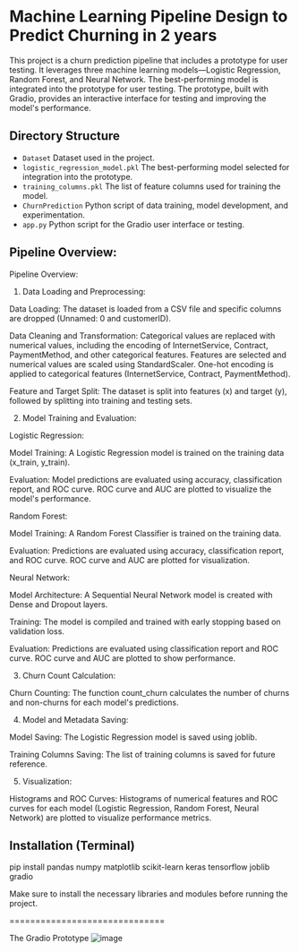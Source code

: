 Machine Learning Pipeline Design to Predict Churning in 2 years 
==============================
This project is a churn prediction pipeline that includes a prototype for user testing. 
It leverages three machine learning models—Logistic Regression, Random Forest, and Neural Network. The best-performing model is integrated into the prototype for user testing. The prototype, built with Gradio, provides an interactive interface for testing and improving the model's performance.

Directory Structure
-------------------
- `Dataset` Dataset used in the project.
- `logistic_regression_model.pkl` The best-performing model selected for integration into the prototype.
- `training_columns.pkl` The list of feature columns used for training the model.
- `ChurnPrediction` Python script of data training, model development, and experimentation.
- `app.py` Python script for the Gradio user interface or testing.

Pipeline Overview:
-------------------
Pipeline Overview:
1. Data Loading and Preprocessing:

Data Loading:
The dataset is loaded from a CSV file and specific columns are dropped (Unnamed: 0 and customerID).

Data Cleaning and Transformation:
Categorical values are replaced with numerical values, including the encoding of InternetService, Contract, PaymentMethod, and other categorical features.
Features are selected and numerical values are scaled using StandardScaler.
One-hot encoding is applied to categorical features (InternetService, Contract, PaymentMethod).

Feature and Target Split:
The dataset is split into features (x) and target (y), followed by splitting into training and testing sets.

2. Model Training and Evaluation:

Logistic Regression:

  Model Training:
A Logistic Regression model is trained on the training data (x_train, y_train).

  Evaluation:
Model predictions are evaluated using accuracy, classification report, and ROC curve.
ROC curve and AUC are plotted to visualize the model's performance.

Random Forest:

  Model Training:
A Random Forest Classifier is trained on the training data.

  Evaluation:
Predictions are evaluated using accuracy, classification report, and ROC curve.
ROC curve and AUC are plotted for visualization.

Neural Network:

Model Architecture:
A Sequential Neural Network model is created with Dense and Dropout layers.

  Training:
The model is compiled and trained with early stopping based on validation loss.

  Evaluation:
Predictions are evaluated using classification report and ROC curve.
ROC curve and AUC are plotted to show performance.

3. Churn Count Calculation:

Churn Counting:
The function count_churn calculates the number of churns and non-churns for each model's predictions.

4. Model and Metadata Saving:

Model Saving:
The Logistic Regression model is saved using joblib.

Training Columns Saving:
The list of training columns is saved for future reference.

5. Visualization:

Histograms and ROC Curves:
Histograms of numerical features and ROC curves for each model (Logistic Regression, Random Forest, Neural Network) are plotted to visualize performance metrics.


Installation (Terminal)
------------
pip install pandas numpy matplotlib scikit-learn keras tensorflow joblib gradio

Make sure to install the necessary libraries and modules before running the project.

==============================

The Gradio Prototype
![image](https://github.com/user-attachments/assets/36092ddf-e25d-499f-88b4-f1b2095aea59)

